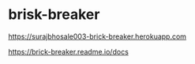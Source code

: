 # brisk-breaker
https://surajbhosale003-brick-breaker.herokuapp.com

https://brick-breaker.readme.io/docs
